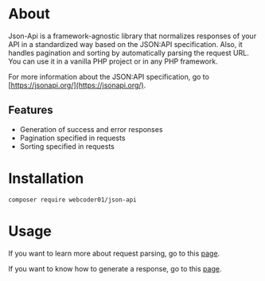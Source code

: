 # About

Json-Api is a framework-agnostic library that normalizes responses of your API in a standardized way based on the JSON:API specification.
Also, it handles pagination and sorting by automatically parsing the request URL.
You can use it in a vanilla PHP project or in any PHP framework.

For more information about the JSON:API specification, go to [https://jsonapi.org/](https://jsonapi.org/).

## Features

- Generation of success and error responses
- Pagination specified in requests
- Sorting specified in requests

# Installation

    composer require webcoder01/json-api

# Usage

If you want to learn more about request parsing, go to this [page](docs/QUERY_PARSING.md).

If you want to know how to generate a response, go to this [page](docs/RESPONSE_GENERATION.md).